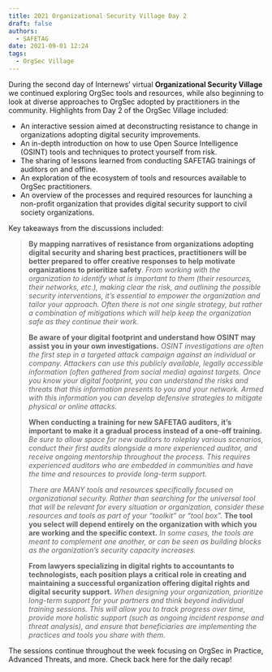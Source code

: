 ```yaml
---
title: 2021 Organizational Security Village Day 2
draft: false
authors:
  - SAFETAG
date: 2021-09-01 12:24
tags:
  - OrgSec Village
---
```

During the second day of Internews’ virtual **Organizational Security Village** we continued exploring OrgSec tools and resources, while also beginning to look at diverse approaches to OrgSec adopted by practitioners in the community. Highlights from Day 2 of the OrgSec Village included:

* An interactive session aimed at deconstructing resistance to change in organizations adopting digital security improvements.
* An in-depth introduction on how to use Open Source Intelligence (OSINT) tools and techniques to protect yourself from risk.
* The sharing of lessons learned from conducting SAFETAG trainings of auditors on and offline.
* An exploration of the ecosystem of tools and resources available to OrgSec practitioners.
* An overview of the processes and required resources for launching a non-profit organization that provides digital security support to civil society organizations.

Key takeaways from the discussions included:

> **By mapping narratives of resistance from organizations adopting digital security and sharing best practices, practitioners will be better prepared to offer creative responses to help motivate organizations to prioritize safety**. *From working with the organization to identify what is important to them (their resources, their networks, etc.), making clear the risk, and outlining the possible security interventions, it’s essential to empower the organization and tailor your approach. Often there is not one single strategy, but rather a combination of mitigations which will help keep the organization safe as they continue their work.*
>
> **Be aware of your digital footprint and understand how OSINT may assist you in your own investigations.** *OSINT investigations are often the first step in a targeted attack campaign against an individual or company. Attackers can use this publicly available, legally accessible information (often gathered from social media) against targets. Once you know your digital footprint, you can understand the risks and threats that this information presents to you and your network. Armed with this information you can develop defensive strategies to mitigate physical or online attacks.*
>
> **When conducting a training for new SAFETAG auditors, it’s important to make it a gradual process instead of a one-off training.** *Be sure to allow space for new auditors to roleplay various scenarios, conduct their first audits alongside a more experienced auditor, and receive ongoing mentorship throughout the process. This requires experienced auditors who are embedded in communities and have the time and resources to provide long-term support.*
>
> *There are MANY tools and resources specifically focused on organizational security. Rather than searching for the universal tool that will be relevant for every situation or organization, consider these resources and tools as part of your “toolkit” or “tool box”.* **The tool you select will depend entirely on the organization with which you are working and the specific context.** *In some cases, the tools are meant to complement one another, or can be seen as building blocks as the organization’s security capacity increases.*
>
> **From lawyers specializing in digital rights to accountants to technologists, each position plays a critical role in creating and maintaining a successful organization offering digital rights and digital security support.** *When designing your organization, prioritize long-term support for your partners and think beyond individual training sessions. This will allow you to track progress over time, provide more holistic support (such as ongoing incident response and threat analysis), and ensure that beneficiaries are implementing the practices and tools you share with them.*

The sessions continue throughout the week focusing on OrgSec in Practice, Advanced Threats, and more. Check back here for the daily recap!